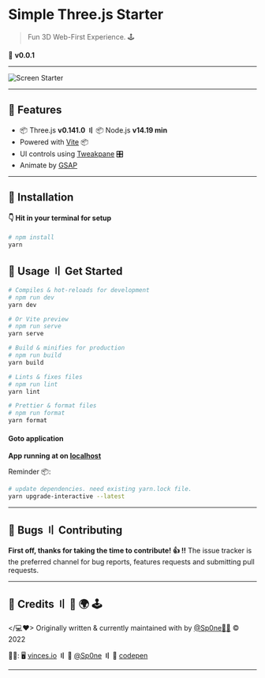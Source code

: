 # Simple Three.js Starter 

> Fun 3D Web-First Experience. 🕹️ 

🧪 **v0.0.1** 

---

![Screen Starter](public/screenshots/demo.gif)

---


## 📖 Features


- 📦 Three.js **v0.141.0** **〢** 📦 Node.js **v14.19 min**
- Powered with [Vite](https://vite.dev/) 📦
- UI controls using [Tweakpane](https://cocopon.github.io/tweakpane/) 🎛
- Animate by [GSAP](https://greensock.com/docs/v3/GSAP)


---

## 💾 Installation

#### 👇 Hit in your terminal for setup

```bash
# npm install
yarn
```

## 🥑 Usage 〢 Get Started

```bash
# Compiles & hot-reloads for development
# npm run dev
yarn dev

# Or Vite preview
# npm run serve
yarn serve

# Build & minifies for production
# npm run build
yarn build

# Lints & fixes files
# npm run lint
yarn lint

# Prettier & format files
# npm run format
yarn format
```

#### Goto application

**App running at on [localhost](http://localhost:9000)**


Reminder 📦:

```bash
# update dependencies. need existing yarn.lock file.
yarn upgrade-interactive --latest
```

---


## 🐞 Bugs 〢 Contributing

**First off, thanks for taking the time to contribute! 👍 !!**
The issue tracker is the preferred channel for bug reports, features requests and submitting pull requests.


---


## 🍭 Credits 〢 👻 🌍  🕹️

</💻❤> Originally written & currently maintained with by [@Sp0ne🧙‍♂][vinces-git] © 2022

**👋🏻**: 
🖥 [vinces.io][vinces] **〢** 
🐙 [@Sp0ne][vinces-git] **〢**
🧪 [codepen][vinces-codepen]



---


[vinces]: https://vinces.io
[vinces-git]: https://github.com/Sp0ne
[vinces-codepen]: https://codepen.io/Sp0ne